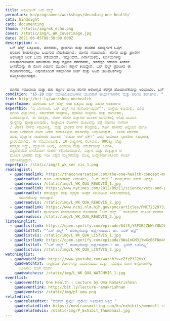 ```yaml
---
title: ಡಿಕೋಡಿಂಗ್‌ ಒನ್‌ ಹೆಲ್ಥ್‌
permalink: kn/programmes/workshops/decoding-one-health/
cata: hindsight
catb: documenting
thumb: /static/img/wk_echo.png
cover: /static/img/L_WK_Coverimage.jpg
date: 2021-06-05T08:30:00.000Z
description: >-
  ಒನ್‌ ಹೆಲ್ಥ್‌ ಒಕ್ಕೂಟವು, ಮಾನವರು, ಪ್ರಾಣಿಗಳು ಮತ್ತು ಪರಿಸರದ ಸಮಸ್ಯೆಗಳಿಗೆ ಒಟ್ಟಿಗೆ
  ಪರಿಹಾರ ಕಂಡುಕೊಳ್ಳಲು ಬಯಸುವ ವೇದಿಕೆಯಾಗಿದೆ. ಮಾನವ ಸಮುದಾಯ, ಪರಿಸರ ಮತ್ತು ಪ್ರಾಣಿಗಳ
  ಆರೋಗ್ಯದ ಚಿಂತೆ ಒಂದು ಕಡೆಯಾದರೆ, ಇನ್ನೊಂದೆಡೆ, ನಿರ್ಣಾಯಕರು, ನಿರ್ಣಯಗಳನ್ನು
  ಅನುಷ್ಠಾನಗೊಳಿಸುವ ಸಮುದಾಯ ಮತ್ತು ಶೈಕ್ಷಣಿಕ ವರ್ಗದವರು, ಇವರೆಲ್ಲರ ನಡುವಣ ಸಂಪರ್ಕ
  ಹೀನತೆಯನ್ನು ಈ ರೋಗ ಪಿಡುಗಿನ ಮುಖೇಣ ಕಣ್ಣಾರೆ ಕಂಡಿದ್ದೇವೆ. ಒನ್‌ ಹೆಲ್ಥ್‌ ಪ್ರಪಂಚದ ಈ
  ಕಾರ್ಯಾಗಾರದಲ್ಲಿ, ನಿಪುಣರೊಂದಿಗೆ ಸಹಭಾಗಿಗಳ ಚರ್ಚೆ ಮತ್ತು ಆಟದ ಚಟುವಟಿಕೆಗಳನ್ನು
  ಹಮ್ಮಿಕೊಳ್ಳಲಾಗುತ್ತದೆ.


  ಮಾನವ ಸಮುದಾಯ ಮತ್ತು ಪಶು ಪಕ್ಷಿಗಳ ಹಾಗೂ ಪರಿಸರ ಆರೋಗ್ಯದ ಪರಸ್ಪರ ಹೊಂದಾಣಿಕೆಯನ್ನು ಅರಿಯುವಿರಿ. ಒನ್‌ ಹೆಲ್ಥ್‌ ತಂತ್ರವನ್ನು ಬಳಸಿ ಕೊಂಡು ಪ್ರಾದೇಶಿಕ, ರಾಷ್ಟ್ರೀಯ ಹಾಗೂ ಜಾಗತಿಕ ಮಟ್ಟದಲ್ಲಿ, ಮನೆಗಳಲ್ಲಿ ಮತ್ತು ಸಮುದಾಯದಲ್ಲಿ, ಮಾನವ ಮತ್ತು ಪರಿಸರದ ಸ್ವಾಸ್ಥ್ಯವನ್ನು ಕಾಪಾಡಿಕೊಳ್ಳ ಬಹುದು. ನಾವು ಒನ್‌ ಹೆಲ್ಥ್‌ ಮತ್ತು ನಮಗಾಗಿ ಒನ್‌ ಹೆಲ್ಥ್.‌ ನೀವು, ನಿಮ್ಮ ಸುತ್ತಮುತ್ತಲಿರುವ ಎಲ್ಲವೂ, ಈ ಗ್ರಹದ ಭವಿಷ್ಯಕ್ಕೆ ಕಾರಕರಾದ ಅತಿ ಮುಖ್ಯ ಅಂಶಗಳೆಂದು ಅರಿತುಕೊಳ್ಳಿ.
condition: "15-28 ವರ್ಷ ವಯೋಮಿತಿಯೊಳಗಿನ ಯುವಕರಿಗೆ ಕಾರ್ಯಾಗಾರಗಳು ಮತ್ತು ಪರಿಣತಿ ತರಗತಿಗಳು. "
link: http://bit.ly/workshop-onehealth
expertname: ಬೆಂಗಳೂರು ಒನ್‌ ಹೆಲ್ಥ್‌ ನಗರ ಒಕ್ಕೂಟ ಮತ್ತು ಏಖೋ ಅಂತರ್ಜಾಲ
expertbio: ʼದಿ ಬೆಂಗಳೂರು ಒನ್‌ ಹೆಲ್ಥ್‌ ಸಿಟಿ ಕಂಸೋರ್ಶಿಯಮ್”', ಸಂಸ್ಥೆಯ ಅಡಿಯಲ್ಲಿ, ವಿವಿಧ
  ವರ್ಗದ ವಿಜ್ಞಾನಿಗಳು, ಸರ್ಕಾರೇತರ ಸಂಸ್ಥೆಗಳು, ಪುರಸಭಾ ಸಂಸ್ಥೆಗಳು ಮತ್ತು ನಾಗರೀಕರು,
  ಒಡಗೂಡಿದ್ದಾರೆ. ಈ ಸದಸ್ಯರು, ರೋಗ ಪರಿಸರ ವಿಜ್ಞಾನದ ಮೂಲಕ ನಾಗರೀಕರಲ್ಲಿ ಅರಿವು ಮೂಡಿಸಿ
  ಸ್ವಾಸ್ಥ್ಯವನ್ನು ಪ್ರೋತ್ಸಾಹಿಸುವುದು, ಸಾಂಕ್ರಾಮಿಕ ರೋಗಗಳ ಮೂಲವನ್ನು ಪತ್ತೆ ಮಾಡಲು ನಾಗರೀಕ
  / ಆಡಳಿತ ವರ್ಗದ ಸಹಭಾಗಿತ್ವ, ಮತ್ತು ಭಾರತದ ನಗರ ಕೇಂದ್ರದಲ್ಲಿ, ರೋಗ ಪರಿಸರದ ಅಧ್ಯಯನ ಹಾಗೂ
  ಹಲವು ಬಗೆಗಳಿಂದ ರೋಗ ನಿದಾನ ಕಂಡುಕೊಳ್ಳುವ ಮಾರ್ಗವನ್ನು ಅನ್ವೇಷಿಸುತ್ತಾರೆ.  ಭಾರತ ಸರ್ಕಾರದ
  ಮುಖ್ಯ ವೈಜ್ಞಾನಿಕ ಸಲಹೆಗಾರರ ಮೂಲಕ ʼಈಖೋ ನೆಟ್‌ ವರ್ಕ್‌ʼ ಎಂಬ ಸಾಮಾಜಿಕ ಸೃಜನಶೀಲ ಸಹಭಾಗಿತ್ವ
  ಪ್ರಾರಂಭವಾಗಿದೆ. ಈ ಸಮುದಾಯದಲ್ಲಿ, 10 ರಾಷ್ಟ್ರಗಳಲ್ಲಿ ನೆಲಸಿರುವ, 800ಕ್ಕೂ ಹೆಚ್ಚು
  ಸದಸ್ಯರು ಇದ್ದು, ವೈಜ್ಞಾನಿಕ ಅರಿವು, ವಿನಿಮಯ ಮತ್ತು ವಿಮರ್ಶೆಯನ್ನು ಒದಗಿಸಿ,
  ವಿಶ್ವದೆಲ್ಲೆಡೆಯ ಜನರೊಂದಿಗೆ ಸಂಪರ್ಕ ಕಲ್ಪಿಸಿಕೊಂಡಿದ್ದಾರೆ, ವಿಜ್ಞಾನ ಮತ್ತು ತಂತ್ರಜ್ಞಾನ ದ
  ಮೂಲಕ ಭಾರತದ ಮತ್ತು ಇಡೀ ವಿಶ್ವದ ಸುಸ್ಥಿರತೆಯನ್ನು ಮುಖ್ಯ ಉದ್ದೇಶವಾಗಿಸಿಕೊಂಡು ಕಾರ್ಯ
  ನಿರ್ವಹಿಸುತ್ತಿದ್ದಾರೆ.
expertpic: /static/img/l_wk_sec_vis_1.png
readinglist:
  - quadreadlink: https://theconversation.com/the-one-health-concept-must-prevail-to-allow-us-to-prevent-pandemics-148378
    quadreadtxt: ರೋಗ ಪಿಡುಗುಗಳನ್ನು ನಿವಾರಿಸಲು, ʼಒನ್‌ ಹೆಲ್ಥ್‌ ʼ ಪರಿಕಲ್ಪನೆಯು ನಮಗೆ ಅವಶ್ಯಕ
    quadreadvis: /static/img/L_WK_QUA_READVIS_1.jpg
  - quadreadlink: https://www.nytimes.com/2012/09/11/science/vets-and-physicians-find-parallels-in-medical-research.html?_r=1&smid=tw-share
    quadreadtxt: ಪಶುವೈದ್ಯರು ಮತ್ತು ವೈದ್ಯರು ಚಿಕಿತ್ಸೆಗೆ ಸಂಬಂಧಿಸಿದ ಸಂಶೋಧನೆಯಲ್ಲಿ
      ಸಮಾನತೆಯನ್ನು ಕಾಣುತ್ತಾರೆ.
    quadreadvis: /static/img/L_WK_QUA_READVIS_2.jpg
  - quadreadlink: https://www.ncbi.nlm.nih.gov/pmc/articles/PMC7232973/#:~:text=One%20Health%20(OH)%20is%20a,plants%2C%20and%20their%20shared%20environment
    quadreadtxt: ಪ್ರಾಣಿಗಳಿಂದ ಸಂವಹನವಾಗುವ ರೋಗಗಳಿಗೆ ʼಒನ್‌ ಹೆಲ್ಥ್‌ ʼ ಪರಿಕಲ್ಪನೆಯ ಮೂಲಕ ಪರಿಹಾರ
    quadreadvis: /static/img/L_WK_QUA_READVIS_3.jpg
listeninglist:
  - quadlistlink: https://open.spotify.com/episode/64l5jYSFXBJZbWsY8N2LOs
    quadlisttxt: "ʼಒನ್‌ ಹೆಲ್ಥ್‌ ʼ ಪರಿಕಲ್ಪನೆಯನ್ನು ಅರ್ಥೈಸುವುದು: ಡಾ. ಎರಿಕ್‌ ಫೆವ್ರೆ"
    quadlistvis: /static/img/L_WK_QUA_LISTVIS_1.jpg
  - quadlistlink: https://open.spotify.com/episode/0WaImGM3jYwXcB6FNm4VGv
    quadlisttxt: "ʼಒನ್‌ ಹೆಲ್ಥ್‌ ʼ ಪರಿಕಲ್ಪನೆಯನ್ನು ಅರ್ಥೈಸುವುದು : ಡಾ. ಸ್ಟೀವನ್‌ ಒಸೋಫ್ಸ್ಕಿ"
    quadlistvis: /static/img/L_WK_QUA_LISTVIS_2.jpg
watchinglist:
  - quadwatchlink: https://www.youtube.com/watch?v=cZfzP3J2VxY
    quadwatchtxt: ಸಾಂಕ್ರಾಮಿಕ ರೋಗಗಳನ್ನು ಎದುರಿಸುವುದು ಮತ್ತು  ಭವಿಷ್ಯದ ರೋಗ ಆಸ್ಫೋಟಗಳನ್ನು
      ಊಹಿಸಲು ಹೊಸ ಮಾರ್ಗ
    quadwatchvis: /static/img/L_WK_QUA_WATCHVIS_1.jpg
eventlist:
  - quadeventtxt: One Health | Lecture by Uma Ramakrishnan
    quadeventlink: http://bit.ly/lecture-ramakrishnan
    quadeventvis: /static/img/pl_uma.png
relatedlist:
  - quadrelatedtxt: "ವೆಂಡೆಲ್‌ ಸ್ಟಾನ್ಲೇ: ವೈರಾಣು ಇತಿಹಾಸದ ಚಿತ್ರಣ "
    quadrelatedlink: https://nowtransmitting.com/kn/exhibits/wendell-stanley/
    quadrelatedvis: /static/img/P_Exhibit_Thumbnail.jpg
---
```

